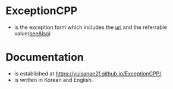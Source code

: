 # ExceptionCPP
- is the exception form which includes the <a href="https://yuisanae2f.github.io/ExceptionCPP/Plain.html#_url">url</a> and the referrable value(<a href="https://yuisanae2f.github.io/ExceptionCPP/Generic.html#seeAlso">seeAlso</a>)

# Documentation
- is established at https://yuisanae2f.github.io/ExceptionCPP/
- is written in Korean and English.